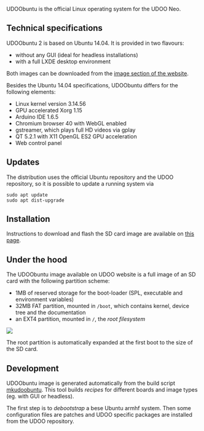UDOObuntu is the official Linux operating system for the UDOO Neo.

## Technical specifications

UDOObuntu 2 is based on Ubuntu 14.04. It is provided in two flavours:

 * without any GUI (ideal for headless installations)
 * with a full LXDE desktop environment

Both images can be downloaded from the [image section of the website](http://www.udoo.org/downloads/).

Besides the Ubuntu 14.04 specifications, UDOObuntu differs for the following elements:

 * Linux kernel version 3.14.56
 * GPU accelerated Xorg 1.15
 * Arduino IDE 1.6.5
 * Chromium browser 40 with WebGL enabled
 * gstreamer, which plays full HD videos via gplay
 * QT 5.2.1 with X11 OpenGL ES2 GPU acceleration
 * Web control panel 


## Updates

The distribution uses the official Ubuntu repository and the UDOO repository, so it is possible to update a running system via

    sudo apt update
    sudo apt dist-upgrade


## Installation

Instructions to download and flash the SD card image are available on [this page](http://udoo.org/docs-neo/Getting_Started/Create_A_Bootable_MicroSD_card_for_UDOO_Neo.html).


## Under the hood

The UDOObuntu image available on UDOO website is a full image of an SD card with the following partition scheme:

 * 1MB of reserved storage for the boot-loader (SPL, executable and environment variables)
 * 32MB FAT partition, mounted in `/boot`, which contains kernel, device tree and the documentation
 * an EXT4 partition, mounted in `/`, the *root filesystem*

<img src="../img/partitions.png">

The root partition is automatically expanded at the first boot to the size of the SD card.


## Development

UDOObuntu image is generated automatically from the build script [mkudoobuntu](https://github.com/UDOOboard/mkudoobuntu). This tool builds *recipes* for different boards and image types (eg. with GUI or headless).

The first step is to *debootstrap* a bese Ubuntu armhf system. Then some configuration files are patches and UDOO specific packages are installed from the UDOO repository.

